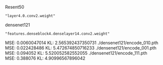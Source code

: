 Resent50

```
"layer4.0.conv2.weight"
```





densenet121

```
"features.denseblock4.denselayer14.conv2.weight"
```

MSE:  0.0060047014
KL:  2.565392437350731
./densenet121/encode_010.pth
MSE:  0.022428486
KL:  5.472674850716233
./densenet121/encode_001.pth
MSE:  0.094052
KL:  5.520052582552055
./densenet121/encode_111.pth
MSE:  0.388076
KL:  4.90996567896042